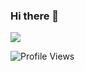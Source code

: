 ### Hi there 👋

<img src="https://github-readme-stats.vercel.app/api?username=sivsivsree&show_icons=true&title_color=fff&icon_color=000&text_color=fff&bg_color=000&count_private=true&include_all_commits=true&layout=compact">

![Profile Views](https://komarev.com/ghpvc/?username=sivsivsree&style=flat-square&label=PV+%20)
<!--

**sivsivsree/sivsivsree** is a ✨ _special_ ✨ repository because its `README.md` (this file) appears on your GitHub profile.

Here are some ideas to get you started:

- 🔭 I’m currently working on ...
- 🌱 I’m currently learning ...
- 👯 I’m looking to collaborate on ...
- 🤔 I’m looking for help with ...
- 💬 Ask me about ...
- 📫 How to reach me: ...
- 😄 Pronouns: ...
- ⚡ Fun fact: ...
-->
